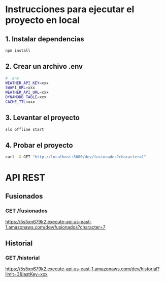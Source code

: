 # Instrucciones para ejecutar el proyecto en local
## 1. Instalar dependencias

```bash
npm install
```

## 2. Crear un archivo .env

```bash
# .env
WEATHER_API_KEY=xxx
SWAPI_URL=xxx
WEATHER_API_URL=xxx
DYNAMODB_TABLE=xxx
CACHE_TTL=xxx
```
## 3. Levantar el proyecto

```bash
sls offline start
```

## 4. Probar el proyecto

```bash
curl -X GET "http://localhost:3000/dev/fusionados?character=1"
```

# API REST
## Fusionados
### GET /fusionados
https://5s5xn679k2.execute-api.us-east-1.amazonaws.com/dev/fusionados?character=7

## Historial
### GET /historial
https://5s5xn679k2.execute-api.us-east-1.amazonaws.com/dev/historial?limit=3&lastKey=xxx